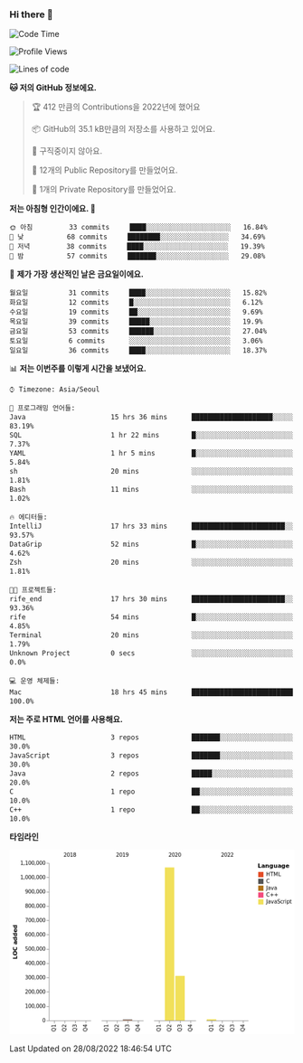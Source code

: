 ### Hi there 👋

<!--
**otm0937/otm0937** is a ✨ _special_ ✨ repository because its `README.md` (this file) appears on your GitHub profile.

Here are some ideas to get you started:

- 🔭 I’m currently working on ...
- 🌱 I’m currently learning ...
- 👯 I’m looking to collaborate on ...
- 🤔 I’m looking for help with ...
- 💬 Ask me about ...
- 📫 How to reach me: ...
- 😄 Pronouns: ...
- ⚡ Fun fact: ...
-->

  <!--START_SECTION:waka-->
![Code Time](http://img.shields.io/badge/Code%20Time-367%20hrs%2041%20mins-blue)

![Profile Views](http://img.shields.io/badge/Profile%20Views-0-blue)

![Lines of code](https://img.shields.io/badge/%EC%A0%80%EB%8A%94%20%EC%97%AC%ED%83%9C%EA%B9%8C%EC%A7%80%20-1%20Million%20%EC%A4%84%EC%9D%98%20%EC%BD%94%EB%93%9C%EB%A5%BC%20%EC%9E%91%EC%84%B1%ED%96%88%EC%96%B4%EC%9A%94.-blue)

**🐱 저의 GitHub 정보에요.** 

> 🏆 412 만큼의 Contributions을 2022년에 했어요
 > 
> 📦 GitHub의 35.1 kB만큼의 저장소를 사용하고 있어요. 
 > 
> 🚫 구직중이지 않아요.
 > 
> 📜 12개의 Public Repository를 만들었어요. 
 > 
> 🔑 1개의 Private Repository를 만들었어요. 
 > 
**저는 아침형 인간이에요. 🐤** 

```text
🌞 아침         33 commits     ████░░░░░░░░░░░░░░░░░░░░░   16.84% 
🌆 낮　         68 commits     ████████░░░░░░░░░░░░░░░░░   34.69% 
🌃 저녁         38 commits     ████░░░░░░░░░░░░░░░░░░░░░   19.39% 
🌙 밤　         57 commits     ███████░░░░░░░░░░░░░░░░░░   29.08%

```
📅 **제가 가장 생산적인 날은 금요일이에요.** 

```text
월요일          31 commits     ████░░░░░░░░░░░░░░░░░░░░░   15.82% 
화요일          12 commits     █░░░░░░░░░░░░░░░░░░░░░░░░   6.12% 
수요일          19 commits     ██░░░░░░░░░░░░░░░░░░░░░░░   9.69% 
목요일          39 commits     █████░░░░░░░░░░░░░░░░░░░░   19.9% 
금요일          53 commits     ██████░░░░░░░░░░░░░░░░░░░   27.04% 
토요일          6 commits      ░░░░░░░░░░░░░░░░░░░░░░░░░   3.06% 
일요일          36 commits     ████░░░░░░░░░░░░░░░░░░░░░   18.37%

```


📊 **저는 이번주를 이렇게 시간을 보냈어요.** 

```text
⌚︎ Timezone: Asia/Seoul

💬 프로그래밍 언어들: 
Java                     15 hrs 36 mins      ████████████████████░░░░░   83.19% 
SQL                      1 hr 22 mins        █░░░░░░░░░░░░░░░░░░░░░░░░   7.37% 
YAML                     1 hr 5 mins         █░░░░░░░░░░░░░░░░░░░░░░░░   5.84% 
sh                       20 mins             ░░░░░░░░░░░░░░░░░░░░░░░░░   1.81% 
Bash                     11 mins             ░░░░░░░░░░░░░░░░░░░░░░░░░   1.02%

🔥 에디터들: 
IntelliJ                 17 hrs 33 mins      ███████████████████████░░   93.57% 
DataGrip                 52 mins             █░░░░░░░░░░░░░░░░░░░░░░░░   4.62% 
Zsh                      20 mins             ░░░░░░░░░░░░░░░░░░░░░░░░░   1.81%

🐱‍💻 프로젝트들: 
rife_end                 17 hrs 30 mins      ███████████████████████░░   93.36% 
rife                     54 mins             █░░░░░░░░░░░░░░░░░░░░░░░░   4.85% 
Terminal                 20 mins             ░░░░░░░░░░░░░░░░░░░░░░░░░   1.79% 
Unknown Project          0 secs              ░░░░░░░░░░░░░░░░░░░░░░░░░   0.0%

💻 운영 체제들: 
Mac                      18 hrs 45 mins      █████████████████████████   100.0%

```

**저는 주로 HTML 언어를 사용해요.** 

```text
HTML                     3 repos             ███████░░░░░░░░░░░░░░░░░░   30.0% 
JavaScript               3 repos             ███████░░░░░░░░░░░░░░░░░░   30.0% 
Java                     2 repos             █████░░░░░░░░░░░░░░░░░░░░   20.0% 
C                        1 repo              ██░░░░░░░░░░░░░░░░░░░░░░░   10.0% 
C++                      1 repo              ██░░░░░░░░░░░░░░░░░░░░░░░   10.0%

```


**타임라인**

![Chart not found](https://raw.githubusercontent.com/otm0937/otm0937/main/charts/bar_graph.png) 


 Last Updated on 28/08/2022 18:46:54 UTC
<!--END_SECTION:waka-->
